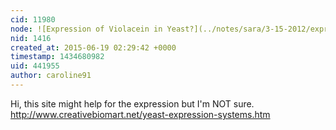 ```yaml
---
cid: 11980
node: ![Expression of Violacein in Yeast?](../notes/sara/3-15-2012/expression-violacein-yeast)
nid: 1416
created_at: 2015-06-19 02:29:42 +0000
timestamp: 1434680982
uid: 441955
author: caroline91
---
```


Hi, this site might help for the expression but I'm NOT sure. http://www.creativebiomart.net/yeast-expression-systems.htm